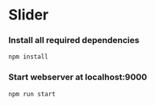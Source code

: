 # Slider

### Install all required dependencies
```
npm install
```

### Start webserver at localhost:9000
```
npm run start
```

